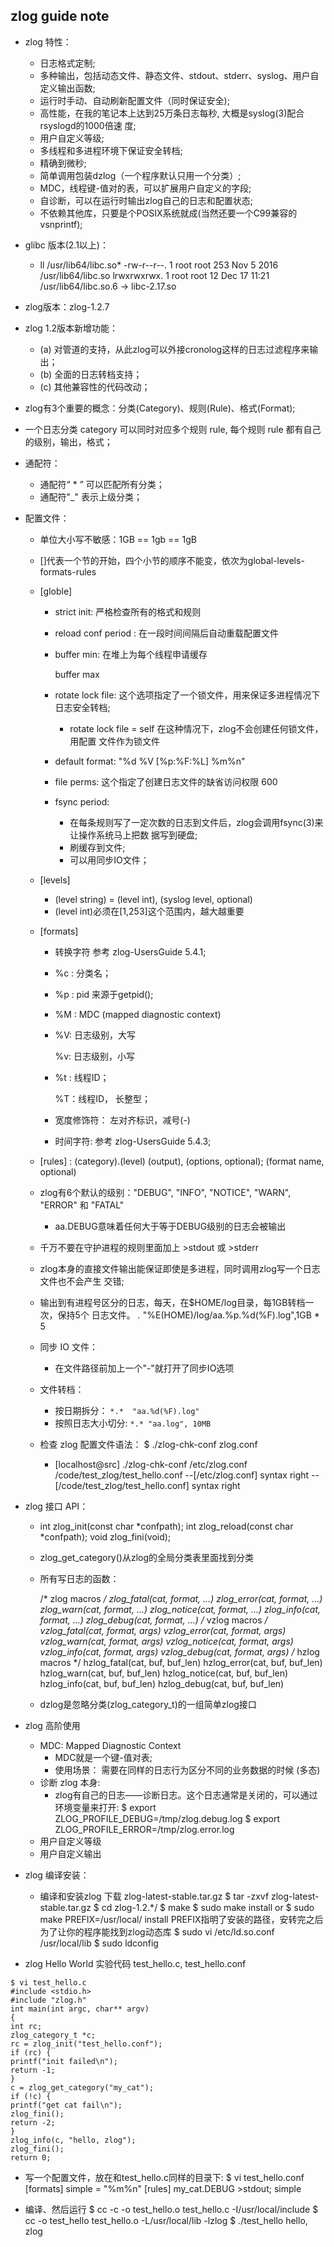 ## zlog guide note

* zlog 特性：

  * 日志格式定制;
  * 多种输出，包括动态文件、静态文件、stdout、stderr、syslog、用户自定义输出函数;
  * 运行时手动、自动刷新配置文件（同时保证安全);
  * 高性能，在我的笔记本上达到25万条日志每秒, 大概是syslog(3)配合rsyslogd的1000倍速
    度;
  * 用户自定义等级;
  * 多线程和多进程环境下保证安全转档;
  * 精确到微秒;
  * 简单调用包装dzlog（一个程序默认只用一个分类）;
  * MDC，线程键-值对的表，可以扩展用户自定义的字段;
  * 自诊断，可以在运行时输出zlog自己的日志和配置状态;
  * 不依赖其他库，只要是个POSIX系统就成(当然还要一个C99兼容的vsnprintf);

* glibc 版本(2.1以上)：

  * ll /usr/lib64/libc.so*
    -rw-r--r--. 1 root root 253 Nov  5  2016 /usr/lib64/libc.so
    lrwxrwxrwx. 1 root root  12 Dec 17 11:21 /usr/lib64/libc.so.6 -> libc-2.17.so

* zlog版本：zlog-1.2.7

* zlog 1.2版本新增功能：

  * (a) 对管道的支持，从此zlog可以外接cronolog这样的日志过滤程序来输出；
  * (b) 全面的日志转档支持；
  * (c) 其他兼容性的代码改动；

* zlog有3个重要的概念：分类(Category)、规则(Rule)、格式(Format);

* 一个日志分类 category 可以同时对应多个规则 rule, 每个规则 rule 都有自己的级别，输出，格式；

* 通配符：

  * 通配符“ * ” 可以匹配所有分类；
  * 通配符"_" 表示上级分类；

* 配置文件：

  * 单位大小写不敏感：1GB == 1gb == 1gB

  * []代表一个节的开始，四个小节的顺序不能变，依次为global-levels-formats-rules

  * [globle]

    * strict init: 严格检查所有的格式和规则

    * reload conf period : 在一段时间间隔后自动重载配置文件

    * buffer min: 在堆上为每个线程申请缓存

      buffer max

    * rotate lock file: 这个选项指定了一个锁文件，用来保证多进程情况下日志安全转档;

      * rotate lock file = self  在这种情况下，zlog不会创建任何锁文件，用配置
        文件作为锁文件

    * default format: "%d %V [%p:%F:%L] %m%n"

    * file perms: 这个指定了创建日志文件的缺省访问权限  600

    * fsync period: 

      * 在每条规则写了一定次数的日志到文件后，zlog会调用fsync(3)来让操作系统马上把数
        据写到硬盘;
      * 刷缓存到文件;
      * 可以用同步IO文件；

  * [levels]

    * (level string) = (level int), (syslog level, optional)
    * (level int)必须在[1,253]这个范围内，越大越重要

  * [formats]

    * 转换字符 参考 zlog-UsersGuide 5.4.1;

    * %c : 分类名；

    * %p : pid 来源于getpid();

    * %M : MDC (mapped diagnostic context)

    * %V: 日志级别，大写

      %v: 日志级别，小写

    * %t : 线程ID；

      %T：线程ID， 长整型；

    * 宽度修饰符： 左对齐标识，减号(-)

    * 时间字符: 参考  zlog-UsersGuide 5.4.3;

  * [rules] : (category).(level) (output), (options, optional); (format name, optional)

  * zlog有6个默认的级别："DEBUG",  "INFO",  "NOTICE",  "WARN",  "ERROR" 和 "FATAL"

    * aa.DEBUG意味着任何大于等于DEBUG级别的日志会被输出

  * 千万不要在守护进程的规则里面加上 >stdout 或 >stderr

  * zlog本身的直接文件输出能保证即使是多进程，同时调用zlog写一个日志文件也不会产生
    交错;

  * 输出到有进程号区分的日志，每天，在$HOME/log目录，每1GB转档一次，保持5个
    日志文件。
    *.* "%E(HOME)/log/aa.%p.%d(%F).log",1GB * 5

  * 同步 IO 文件：

    * 在文件路径前加上一个"-"就打开了同步IO选项

  * 文件转档：

    * 按日期拆分： ```*.*  "aa.%d(%F).log"```
    * 按照日志大小切分:  ``` *.* "aa.log", 10MB ```

  * 检查 zlog 配置文件语法： $ ./zlog-chk-conf zlog.conf

    * [localhost@src] ./zlog-chk-conf /etc/zlog.conf /code/test_zlog/test_hello.conf
      --[/etc/zlog.conf] syntax right
      --[/code/test_zlog/test_hello.conf] syntax right

* zlog 接口 API：

  * int zlog_init(const char *confpath);
    int zlog_reload(const char *confpath);
    void zlog_fini(void);

  * zlog_get_category()从zlog的全局分类表里面找到分类

  * 所有写日志的函数：

    /* zlog macros */
    zlog_fatal(cat, format, ...)
    zlog_error(cat, format, ...)
    zlog_warn(cat, format, ...)
    zlog_notice(cat, format, ...)
    zlog_info(cat, format, ...)
    zlog_debug(cat, format, ...)
    /* vzlog macros */
    vzlog_fatal(cat, format, args)
    vzlog_error(cat, format, args)
    vzlog_warn(cat, format, args)
    vzlog_notice(cat, format, args)
    vzlog_info(cat, format, args)
    vzlog_debug(cat, format, args)
    /* hzlog macros */
    hzlog_fatal(cat, buf, buf_len)
    hzlog_error(cat, buf, buf_len)
    hzlog_warn(cat, buf, buf_len)
    hzlog_notice(cat, buf, buf_len)
    hzlog_info(cat, buf, buf_len)
    hzlog_debug(cat, buf, buf_len)

  * dzlog是忽略分类(zlog_category_t)的一组简单zlog接口

* zlog 高阶使用

  * MDC: Mapped Diagnostic Context
    *  MDC就是一个键-值对表;
    *  使用场景： 需要在同样的日志行为区分不同的业务数据的时候 (多态)
  * 诊断 zlog 本身:
    * zlog有自己的日志——诊断日志。这个日志通常是关闭的，可以通过环境变量来打开:
      $ export ZLOG_PROFILE_DEBUG=/tmp/zlog.debug.log
      $ export ZLOG_PROFILE_ERROR=/tmp/zlog.error.log
  * 用户自定义等级
  * 用户自定义输出 

* zlog 编译安装：

  * 编译和安装zlog
    下载 zlog-latest-stable.tar.gz
    $ tar -zxvf zlog-latest-stable.tar.gz
    $ cd zlog-1.2.*/
    $ make
    $ sudo make install
    or
    $ sudo make PREFIX=/usr/local/ install
    PREFIX指明了安装的路径，安转完之后为了让你的程序能找到zlog动态库
    $ sudo vi /etc/ld.so.conf
    /usr/local/lib
    $ sudo ldconfig

* zlog Hello World 实验代码
  test_hello.c, test_hello.conf

``` 
$ vi test_hello.c
#include <stdio.h>
#include "zlog.h"
int main(int argc, char** argv)
{
int rc;
zlog_category_t *c;
rc = zlog_init("test_hello.conf");
if (rc) {
printf("init failed\n");
return -1;
}
c = zlog_get_category("my_cat");
if (!c) {
printf("get cat fail\n");
zlog_fini();
return -2;
}
zlog_info(c, "hello, zlog");
zlog_fini();
return 0;
```

* 写一个配置文件，放在和test_hello.c同样的目录下:
  $ vi test_hello.conf
  [formats]
  simple = "%m%n"
  [rules]
  my_cat.DEBUG >stdout; simple

* 编译、然后运行
  $ cc -c -o test_hello.o test_hello.c -I/usr/local/include
  $ cc -o test_hello test_hello.o -L/usr/local/lib -lzlog
  $ ./test_hello
  hello, zlog